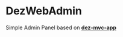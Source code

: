 # DezWebAdmin
Simple Admin Panel based on [**dez-mvc-app**](https://github.com/dez-php/dez-mvc-app)
